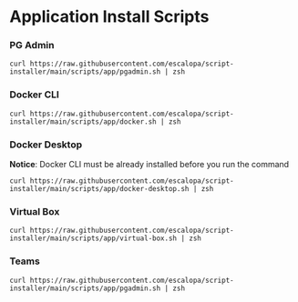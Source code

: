 # Application Install Scripts

### PG Admin
```shell
curl https://raw.githubusercontent.com/escalopa/script-installer/main/scripts/app/pgadmin.sh | zsh
```

### Docker CLI
```shell
curl https://raw.githubusercontent.com/escalopa/script-installer/main/scripts/app/docker.sh | zsh
```

### Docker Desktop
**Notice**: Docker CLI must be already installed before you run the command 
```shell
curl https://raw.githubusercontent.com/escalopa/script-installer/main/scripts/app/docker-desktop.sh | zsh
```

### Virtual Box
```shell
curl https://raw.githubusercontent.com/escalopa/script-installer/main/scripts/app/virtual-box.sh | zsh
```

### Teams

```shell
curl https://raw.githubusercontent.com/escalopa/script-installer/main/scripts/app/pgadmin.sh | zsh
```
